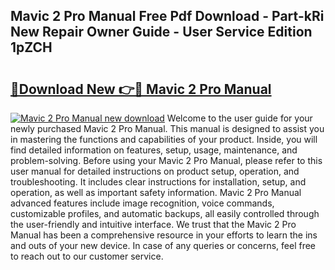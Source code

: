 ## Mavic 2 Pro Manual Free Pdf Download - Part-kRi New Repair Owner Guide - User Service Edition 1pZCH

# <h2><a href="http://cf29654.oget.top/?id=Mavic+2+Pro+Manual">🔗Download New 👉🔴 Mavic 2 Pro Manual</a></h2>

[![Mavic 2 Pro Manual new download](https://i.imgur.com/5g1atiW.png)](http://cf29654.oget.top/?id=Mavic+2+Pro+Manual)
Welcome to the user guide for your newly purchased Mavic 2 Pro Manual. This manual is designed to assist you in mastering the functions and capabilities of your product. Inside, you will find detailed information on features, setup, usage, maintenance, and problem-solving. Before using your Mavic 2 Pro Manual, please refer to this user manual for detailed instructions on product setup, operation, and troubleshooting. It includes clear instructions for installation, setup, and operation, as well as important safety information. Mavic 2 Pro Manual advanced features include image recognition, voice commands, customizable profiles, and automatic backups, all easily controlled through the user-friendly and intuitive interface. We trust that the Mavic 2 Pro Manual has been a comprehensive resource in your efforts to learn the ins and outs of your new device. In case of any queries or concerns, feel free to reach out to our customer service.
